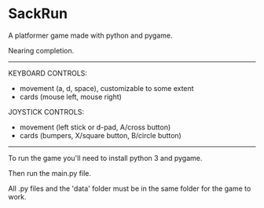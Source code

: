 # SackRun

A platformer game made with python and pygame.

Nearing completion.

---
KEYBOARD CONTROLS:
 - movement (a, d, space), customizable to some extent
 - cards (mouse left, mouse right)


JOYSTICK CONTROLS:
 - movement (left stick or d-pad, A/cross button)
 - cards (bumpers, X/square button, B/circle button)
---

To run the game you'll need to install python 3 and pygame.

Then run the main.py file.

All .py files and the 'data' folder must be in the same folder for the game to 
work.

